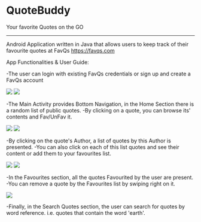 # QuoteBuddy
Your favorite Quotes on the GO

---
Android Application written in Java that allows users to keep track of their favourite quotes at FavQs 
https://favqs.com

App Functionalities & User Guide:

-The user can login with existing FavQs credentials or sign up and create a FavQs account

![](images/Screenshot_2019-11-12-17-51-33-702com.nikoarap.favqsapp.png)
![](images/Screenshot_2019-11-12-17-51-37-288_com.nikoarap.favqsapp.png)

 
-The Main Activity provides Bottom Navigation, in the Home Section there is a random list of public quotes.
-By clicking on a quote, you can browse its' contents and Fav/UnFav it.

![](images/Screenshot_2019-11-12-17-51-57-114_com.nikoarap.favqsapp.png)
![](images/Screenshot_2019-11-12-17-53-03-744_com.nikoarap.favqsapp.png)


-By clicking on the quote's Author, a list of quotes by this Author is presented.
-You can also click on each of this list quotes and see their content or add them to your favourites list.

![](images/Screenshot_2019-11-12-17-53-10-867_com.nikoarap.favqsapp.png)
![](images/Screenshot_2019-11-12-17-53-32-504_com.nikoarap.favqsapp.png)


-In the Favourites section, all the quotes Favourited by the user are present.
-You can remove a quote by the Favourites list by swiping right on it.

![](images/Screenshot_2019-11-12-17-54-54-579_com.nikoarap.favqsapp.png)

-Finally, in the Search Quotes section, the user can search for quotes by word reference. i.e. quotes that contain the word 'earth'.
